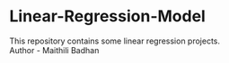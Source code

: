 # Linear-Regression-Model
This repository contains some linear regression projects.
<br>
Author - Maithili Badhan
